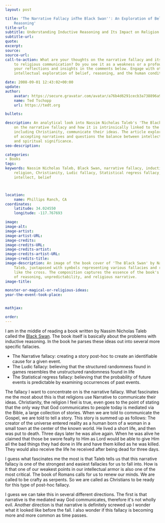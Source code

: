 ```yaml
---
layout: post

title: 'The Narrative Fallacy inThe Black Swan'': An Exploration of Belief and
    Reasoning'
title-url:
subtitle: Understanding Inductive Reasoning and Its Impact on Religion
subtitle-url:
quote:
excerpt:
source:
source-url:
call-to-action: What are your thoughts on the narrative fallacy and its connection
    to religious communication? Do you see it as a weakness or a profound tool? Share
    your reflections and insights in the comments below. Engage with others in this
    intellectual exploration of belief, reasoning, and the human condition.

date: 2008-09-01 12:43:02+00:00
update:
author:
    avatar: https://secure.gravatar.com/avatar/a76b4d6291cecb3a738896a971bfb903?s=512&d=mp&r=g
    name: Ted Tschopp
    url: https://tedt.org

bullets:

description: An analytical look into Nassim Nicholas Taleb's 'The Black Swan,' focusing
    on the narrative fallacy and how it is intrinsically linked to the way religions,
    including Christianity, communicate their ideas. The article explores the implications
    of accepting narratives and questions the balance between intellectual weakness
    and spiritual significance.
seo-description:

categories:
- Books
tags:
keywords: Nassim Nicholas Taleb, Black Swan, narrative fallacy, inductive reasoning,
    religion, Christianity, Ludic fallacy, Statistical regress fallacy, philosophy,
    intellect, belief



location:
    name: Phillips Ranch, CA
coordinates:
    latitude: 34.024550
    longitude: -117.767693

image:
image-alt:
image-artist:
image-artist-URL:
image-credits:
image-credits-URL:
image-credits-artist:
image-credits-artist-URL:
image-credits-title:
image-description: An image of the book cover of 'The Black Swan' by Nassim Nicholas
    Taleb, juxtaposed with symbols representing various fallacies and religious icons
    like the cross. The composition captures the essence of the book's examination
    of reasoning, unpredictability, and religious narrative.
image-title:

monster-or-magical-or-religious-ideas:
year-the-event-took-place:


mathjax:

order:
---
```

I am in the middle of reading a book written by Nassim Nicholas Taleb called the [Black Swan](http://www.amazon.com/Black-Swan-Impact-Highly-Improbable/dp/1400063515%3FSubscriptionId%3D0PZ7TM66EXQCXFVTMTR2%26tag%3Dadriaantijsse-20%26linkCode%3Dxm2%26camp%3D2025%26creative%3D165953%26creativeASIN%3D1400063515). The book itself is basically about the problems with inductive reasoning. In the book he parses these ideas out into several more specific fallacies.

  * The Narrative fallacy: creating a story post-hoc to create an identifiable cause for a given event.
  * The Ludic fallacy: believing that the structured randomness found in games resembles the unstructured randomness found in life
  * The Statistical regress fallacy: believing that the probability of future events is predictable by examining occurrences of past events.

The fallacy I want to concentrate on is the narrative fallacy. What fascinates me the most about this is that religions use Narrative to communicate their ideas. Christianity, the religion I feel is true, even goes to the point of stating that the only way that God communicates to people today is mediated via the Bible, a large collection of stories. When we are told to communicate the Gospel, we are told to tell a story. This story is summed up as follows: The creator of the universe entered reality as a human born of a woman in a small town at the center of the known world. He lived a short life, and then was put to death. Three days later he was alive again. When he was alive he claimed that those be swore fealty to Him as Lord would be able to give Him all the bad things they had done in life and have them killed as he was killed. They would also receive the life he received after being dead for three days.

I guess what fascinates me the most is that Taleb tells us that this narrative fallacy is one of the strongest and easiest fallacies for us to fall into. How is it that one of our weakest points in our intellectual armor is also one of the most critical. The book of Romans calls for us to renew our minds. We are called to be crafty as serpents. So we are called as Christians to be ready for this type of post-hoc fallacy.

I guess we can take this in several different directions. The first is that narrative is the mediated way God communicates, therefore it's not wholly evil. Another direction is that narrative is definitely screwed up I wonder what it looked like before the fall. I also wonder if this fallacy is becoming more and more common as time passes.